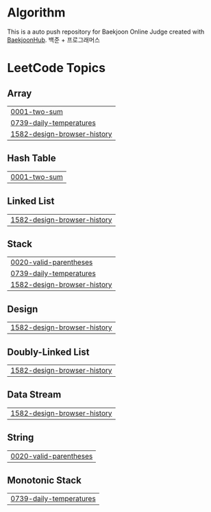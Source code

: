 # Algorithm
This is a auto push repository for Baekjoon Online Judge created with [BaekjoonHub](https://github.com/BaekjoonHub/BaekjoonHub).
백준 + 프로그래머스

<!---LeetCode Topics Start-->
# LeetCode Topics
## Array
|  |
| ------- |
| [0001-two-sum](https://github.com/Yajani/Algorithm/tree/master/0001-two-sum) |
| [0739-daily-temperatures](https://github.com/Yajani/Algorithm/tree/master/0739-daily-temperatures) |
| [1582-design-browser-history](https://github.com/Yajani/Algorithm/tree/master/1582-design-browser-history) |
## Hash Table
|  |
| ------- |
| [0001-two-sum](https://github.com/Yajani/Algorithm/tree/master/0001-two-sum) |
## Linked List
|  |
| ------- |
| [1582-design-browser-history](https://github.com/Yajani/Algorithm/tree/master/1582-design-browser-history) |
## Stack
|  |
| ------- |
| [0020-valid-parentheses](https://github.com/Yajani/Algorithm/tree/master/0020-valid-parentheses) |
| [0739-daily-temperatures](https://github.com/Yajani/Algorithm/tree/master/0739-daily-temperatures) |
| [1582-design-browser-history](https://github.com/Yajani/Algorithm/tree/master/1582-design-browser-history) |
## Design
|  |
| ------- |
| [1582-design-browser-history](https://github.com/Yajani/Algorithm/tree/master/1582-design-browser-history) |
## Doubly-Linked List
|  |
| ------- |
| [1582-design-browser-history](https://github.com/Yajani/Algorithm/tree/master/1582-design-browser-history) |
## Data Stream
|  |
| ------- |
| [1582-design-browser-history](https://github.com/Yajani/Algorithm/tree/master/1582-design-browser-history) |
## String
|  |
| ------- |
| [0020-valid-parentheses](https://github.com/Yajani/Algorithm/tree/master/0020-valid-parentheses) |
## Monotonic Stack
|  |
| ------- |
| [0739-daily-temperatures](https://github.com/Yajani/Algorithm/tree/master/0739-daily-temperatures) |
<!---LeetCode Topics End-->